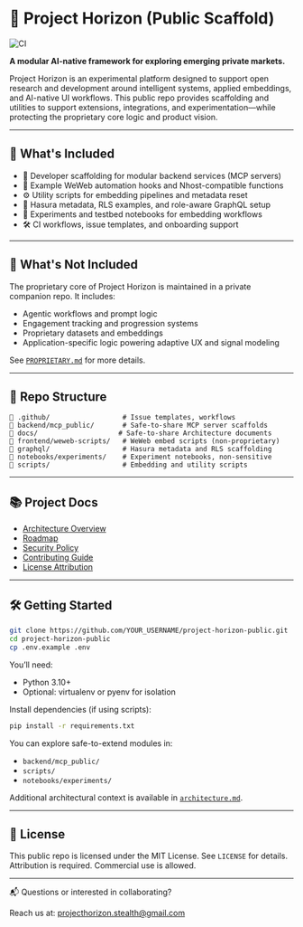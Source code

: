 # 🚀 Project Horizon (Public Scaffold)

![CI](https://github.com/ipow-jms/project-horizon-public/actions/workflows/dev-checks.yml/badge.svg)

**A modular AI-native framework for exploring emerging private markets.**

Project Horizon is an experimental platform designed to support open research and development around intelligent systems, applied embeddings, and AI-native UI workflows. This public repo provides scaffolding and utilities to support extensions, integrations, and experimentation—while protecting the proprietary core logic and product vision.

---

## 🧠 What's Included

* 🔧 Developer scaffolding for modular backend services (MCP servers)
* 🧱 Example WeWeb automation hooks and Nhost-compatible functions
* ⚙️ Utility scripts for embedding pipelines and metadata reset
* 📐 Hasura metadata, RLS examples, and role-aware GraphQL setup
* 📁 Experiments and testbed notebooks for embedding workflows
* 🛠 CI workflows, issue templates, and onboarding support

---

## 🔐 What's Not Included

The proprietary core of Project Horizon is maintained in a private companion repo. It includes:

* Agentic workflows and prompt logic
* Engagement tracking and progression systems
* Proprietary datasets and embeddings
* Application-specific logic powering adaptive UX and signal modeling

See [`PROPRIETARY.md`](./PROPRIETARY.md) for more details.

---

## 🧩 Repo Structure

```
📁 .github/                  # Issue templates, workflows
📁 backend/mcp_public/       # Safe-to-share MCP server scaffolds
📁 docs/                    # Safe-to-share Architecture documents
📁 frontend/weweb-scripts/   # WeWeb embed scripts (non-proprietary)
📁 graphql/                  # Hasura metadata and RLS scaffolding
📁 notebooks/experiments/    # Experiment notebooks, non-sensitive
📁 scripts/                  # Embedding and utility scripts
```

---

## 📚 Project Docs

- [Architecture Overview](./docs/architecture.md)
- [Roadmap](./ROADMAP.md)
- [Security Policy](./SECURITY.md)
- [Contributing Guide](./CONTRIBUTING.md)
- [License Attribution](./LICENSES.md)

---

## 🛠 Getting Started

```bash
git clone https://github.com/YOUR_USERNAME/project-horizon-public.git
cd project-horizon-public
cp .env.example .env
```

You’ll need:

* Python 3.10+
* Optional: virtualenv or pyenv for isolation

Install dependencies (if using scripts):

```bash
pip install -r requirements.txt
```

You can explore safe-to-extend modules in:

- `backend/mcp_public/`
- `scripts/`
- `notebooks/experiments/`

Additional architectural context is available in [`architecture.md`](./architecture.md).

---

## 📜 License

This public repo is licensed under the MIT License. See `LICENSE` for details.
Attribution is required. Commercial use is allowed.

---

📬 Questions or interested in collaborating?

Reach us at: [projecthorizon.stealth@gmail.com](mailto:projecthorizon.stealth@gmail.com)
